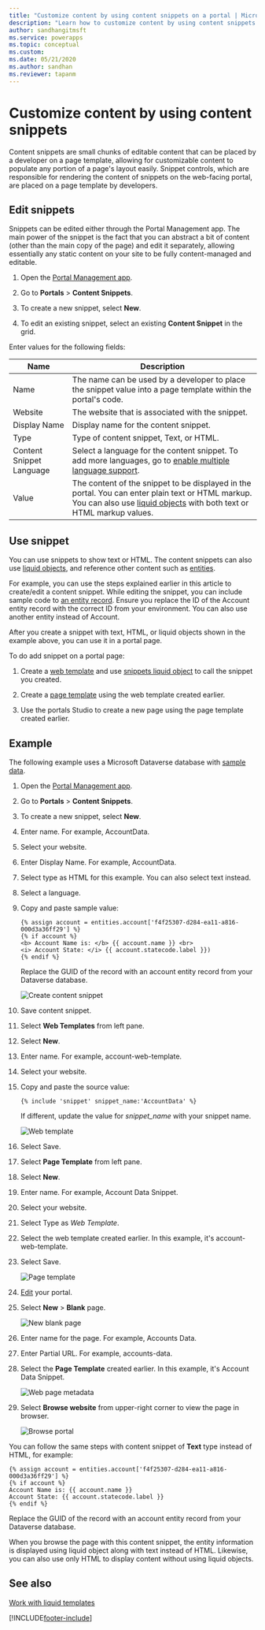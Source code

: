 ```yaml
---
title: "Customize content by using content snippets on a portal | MicrosoftDocs"
description: "Learn how to customize content by using content snippets."
author: sandhangitmsft
ms.service: powerapps
ms.topic: conceptual
ms.custom: 
ms.date: 05/21/2020
ms.author: sandhan
ms.reviewer: tapanm
---
```


# Customize content by using content snippets

Content snippets are small chunks of editable content that can be placed by a developer on a page template, allowing for customizable content to populate any portion of a page's layout easily. Snippet controls, which are responsible for rendering the content of snippets on the web-facing portal, are placed on a page template by developers.

## Edit snippets

Snippets can be edited either through the Portal Management app. The main power of the snippet is the fact that you can abstract a bit of content (other than the main copy of the page) and edit it separately, allowing essentially any static content on your site to be fully content-managed and editable.

1. Open the [Portal Management app](configure-portal.md).

1. Go to **Portals** > **Content Snippets**.

1. To create a new snippet, select **New**.

1. To edit an existing snippet, select an existing **Content Snippet** in the grid.

Enter values for the following fields:

| Name    | Description                                                                                                   |
|---------|---------------------------------------------------------------------------------------------------------------|
| Name    | The name can be used by a developer to place the snippet value into a page template within the portal's code. |
| Website | The website that is associated with the snippet.                                                              |
| Display Name | Display name for the content snippet. |
| Type | Type of content snippet, Text, or HTML.
| Content Snippet Language | Select a language for the content snippet. To add more languages, go to [enable multiple language support](enable-multiple-language-support.md).
| Value   | The content of the snippet to be displayed in the portal. You can enter plain text or HTML markup. You can also use [liquid objects](../liquid/liquid-objects.md) with both text or HTML markup values.    |

## Use snippet

You can use snippets to show text or HTML. The content snippets can also use [liquid objects](../liquid/liquid-objects.md), and reference other content such as [entities](../liquid/liquid-objects.md#entities).

For example, you can use the steps explained earlier in this article to create/edit a content snippet. While editing the snippet, you can include sample code to [an entity record](../liquid/liquid-objects.md#entities). Ensure you replace the ID of the Account entity record with the correct ID from your environment. You can also use another entity instead of Account.

After you create a snippet with text, HTML, or liquid objects shown in the example above, you can use it in a portal page.

To do add snippet on a portal page:

1. Create a [web template](../liquid/store-content-web-templates.md) and use [snippets liquid object](../liquid/liquid-objects.md#snippets) to call the snippet you created.

2. Create a [page template](page-templates.md) using the web template created earlier.

3. Use the portals Studio to create a new page using the page template created earlier.

## Example

The following example uses a Microsoft Dataverse database with [sample data](/power-platform/admin/add-remove-sample-data).

1. Open the [Portal Management app](configure-portal.md).

1. Go to **Portals** > **Content Snippets**.

1. To create a new snippet, select **New**.

1. Enter name. For example, AccountData.

1. Select your website.

1. Enter Display Name. For example, AccountData.

1. Select type as HTML for this example. You can also select text instead.

1. Select a language.

1. Copy and paste sample value:

    ```
    {% assign account = entities.account['f4f25307-d284-ea11-a816-000d3a36ff29'] %}
    {% if account %}
    <b> Account Name is: </b> {{ account.name }} <br>
    <i> Account State: </i> {{ account.statecode.label }})
    {% endif %}
    ```

    Replace the GUID of the record with an account entity record from your Dataverse database.

    ![Create content snippet](./media/customize-content-snippets/new-content-snippet-html-liquid.png)

1. Save content snippet.

1. Select **Web Templates** from left pane.

1. Select **New**.

1. Enter name. For example, account-web-template.

1. Select your website.

1. Copy and paste the source value:

    ```{% include 'snippet' snippet_name:'AccountData' %}```

    If different, update the value for *snippet_name* with your snippet name.

    ![Web template](./media/customize-content-snippets/web-template.png)

1. Select Save.

1. Select **Page Template** from left pane.

1. Select **New**.

1. Enter name. For example, Account Data Snippet.

1. Select your website.

1. Select Type as *Web Template*.

1. Select the web template created earlier. In this example, it's account-web-template.

1. Select Save.

    ![Page template](./media/customize-content-snippets/page-template.png)

1. [Edit](../manage-existing-portals.md#edit) your portal.

1. Select **New** > **Blank** page.

    ![New blank page](./media/customize-content-snippets/new-blank-page.png)

1. Enter name for the page. For example, Accounts Data.

1. Enter Partial URL. For example, accounts-data.

1. Select the **Page Template** created earlier. In this example, it's Account Data Snippet.

    ![Web page metadata](./media/customize-content-snippets/webpage-metadata.png)

1. Select **Browse website** from upper-right corner to view the page in browser.

    ![Browse portal](./media/customize-content-snippets/browse-portal.png)

You can follow the same steps with content snippet of **Text** type instead of HTML, for example:

```
{% assign account = entities.account['f4f25307-d284-ea11-a816-000d3a36ff29'] %}
{% if account %}
Account Name is: {{ account.name }} 
Account State: {{ account.statecode.label }}
{% endif %}
```
Replace the GUID of the record with an account entity record from your Dataverse database.

When you browse the page with this content snippet, the entity information is displayed using liquid object along with text instead of HTML. Likewise, you can also use only HTML to display content without using liquid objects.

## See also

[Work with liquid templates](../liquid/liquid-overview.md)


[!INCLUDE[footer-include](../../../includes/footer-banner.md)]